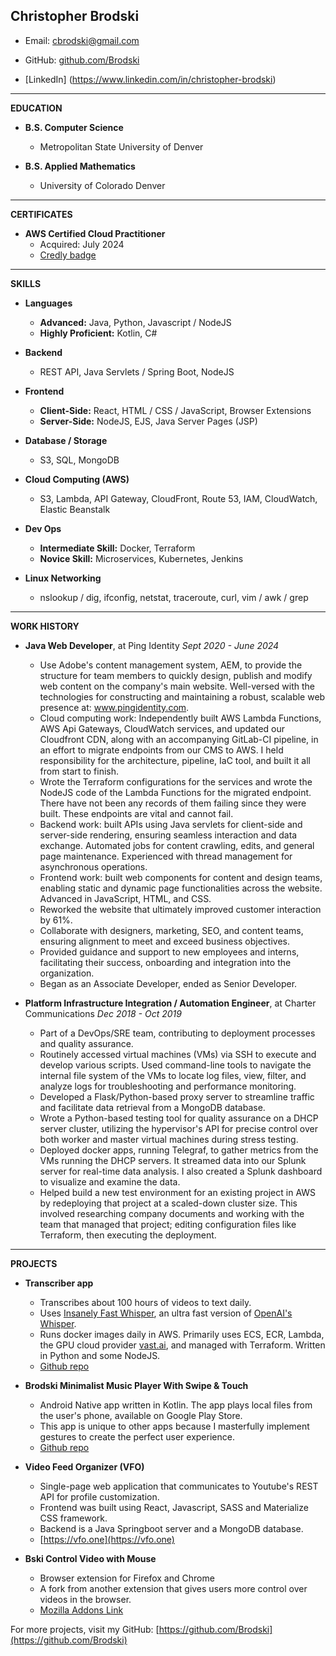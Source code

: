
<!-- https://dillinger.io/  -->
<!-- https://dillinger.io/  -->
<!-- https://dillinger.io/  -->

## Christopher Brodski
- Email: cbrodski@gmail.com
<!-- - Location: Denver, CO -->
- GitHub: [github.com/Brodski](https://github.com/Brodski)
<!-- - Resume *(fancy)*: [resume.bski.one](https://resume.bski.one) -->
- [LinkedIn] (https://www.linkedin.com/in/christopher-brodski)

---

**EDUCATION**

- **B.S. Computer Science**
  - Metropolitan State University of Denver

- **B.S. Applied Mathematics**
  - University of Colorado Denver

---
  
**CERTIFICATES**

- **AWS Certified Cloud Practitioner**
  - Acquired: July 2024
  - [Credly badge](https://www.credly.com/badges/6dca7d30-79c0-4e74-8396-35c2db85ffc9/public_url)

---

**SKILLS**

- **Languages**
  - **Advanced:** Java, Python, Javascript / NodeJS
  - **Highly Proficient:** Kotlin, C#

- **Backend**
  - REST API, Java Servlets / Spring Boot, NodeJS

- **Frontend**
  - **Client-Side:** React, HTML / CSS / JavaScript, Browser Extensions
  - **Server-Side:** NodeJS, EJS, Java Server Pages (JSP)

- **Database / Storage**
  - S3, SQL, MongoDB

- **Cloud Computing (AWS)**
  - S3, Lambda, API Gateway, CloudFront, Route 53, IAM, CloudWatch, Elastic Beanstalk

- **Dev Ops**
  - **Intermediate Skill:** Docker, Terraform
  - **Novice Skill:** Microservices, Kubernetes, Jenkins

- **Linux Networking**
  - nslookup / dig, ifconfig, netstat, traceroute, curl, vim / awk / grep

---

**WORK HISTORY**

- **Java Web Developer**, at Ping Identity
*Sept 2020 - June 2024*
  - Use Adobe's content management system, AEM, to provide the structure for team members to quickly design, publish and modify web content on the company's main website. Well-versed with the technologies for constructing and maintaining a robust, scalable web presence at: www.pingidentity.com.
  - Cloud computing work: Independently built AWS Lambda Functions, AWS Api Gateways, CloudWatch services, and updated our Cloudfront CDN, along with an accompanying GitLab-CI pipeline, in an effort to migrate endpoints from our CMS to AWS. I held responsibility for the architecture, pipeline, IaC tool, and built it all from start to finish.
  - Wrote the Terraform configurations for the services and wrote the NodeJS code of the Lambda Functions for the migrated endpoint. There have not been any records of them failing since they were built. These endpoints are vital and cannot fail.
  - Backend work: built APIs using Java servlets for client-side and server-side rendering, ensuring seamless interaction and data exchange. Automated jobs for content crawling, edits, and general page maintenance. Experienced with thread management for asynchronous operations.
  - Frontend work: built web components for content and design teams, enabling static and dynamic page functionalities across the website. Advanced in JavaScript, HTML, and CSS.
  - Reworked the website that ultimately improved customer interaction by 61%.
  - Collaborate with designers, marketing, SEO, and content teams, ensuring alignment to meet and exceed business objectives.
  - Provided guidance and support to new employees and interns, facilitating their success, onboarding and integration into the organization.
  - Began as an Associate Developer, ended as Senior Developer.

- **Platform Infrastructure Integration / Automation Engineer**, at Charter Communications
*Dec 2018 - Oct 2019*
  - Part of a DevOps/SRE team, contributing to deployment processes and quality assurance.
  - Routinely accessed virtual machines (VMs) via SSH to execute and develop various scripts. Used command-line tools to navigate the internal file system of the VMs to locate log files, view, filter, and analyze logs for troubleshooting and performance monitoring.
  - Developed a Flask/Python-based proxy server to streamline traffic and facilitate data retrieval from a MongoDB database.
  - Wrote a Python-based testing tool for quality assurance on a DHCP server cluster, utilizing the hypervisor's API for precise control over both worker and master virtual machines during stress testing.
  - Deployed docker apps, running Telegraf, to gather metrics from the VMs running the DHCP servers. It streamed data into our Splunk server for real-time data analysis. I also created a Splunk dashboard to visualize and examine the data.
  - Helped build a new test environment for an existing project in AWS by redeploying that project at a scaled-down cluster size. This involved researching company documents and working with the team that managed that project; editing configuration files like Terraform, then executing the deployment.
---

**PROJECTS**

- **Transcriber app**
  - Transcribes about 100 hours of videos to text daily.
  - Uses [Insanely Fast Whisper](https://github.com/Vaibhavs10/insanely-fast-whisper), an ultra fast version of [OpenAI's Whisper](https://github.com/openai/whisper).
  - Runs docker images daily in AWS. Primarily uses ECS, ECR, Lambda, the GPU cloud provider [vast.ai](https://vast.ai/), and managed with Terraform. Written in Python and some NodeJS.
  - [Github repo](https://github.com/Brodski/scraper-dl-vids) 

- **Brodski Minimalist Music Player With Swipe & Touch**
  - Android Native app written in Kotlin. The app plays local files from the user's phone, available on Google Play Store.
  - This app is unique to other apps because I masterfully implement gestures to create the perfect user experience.
  <!-- - ~~[Google Play Store Link](https://play.google.com/store/apps/details?id=com.bskimusicplayer.mediaplayer)~~  -->
  - [Github repo](https://github.com/Brodski/MediaPlayer#overview) 

- **Video Feed Organizer (VFO)**
  - Single-page web application that communicates to Youtube's REST API for profile customization.
  - Frontend was built using React, Javascript, SASS and Materialize CSS framework.
  - Backend is a Java Springboot server and a MongoDB database.
  - [https://vfo.one](https://vfo.one)

- **Bski Control Video with Mouse**
  - Browser extension for Firefox and Chrome
  - A fork from another extension that gives users more control over videos in the browser.
  - [Mozilla Addons Link](https://addons.mozilla.org/en-US/firefox/addon/bski-control-video-with-mouse)

For more projects, visit my GitHub: [https://github.com/Brodski](https://github.com/Brodski)
